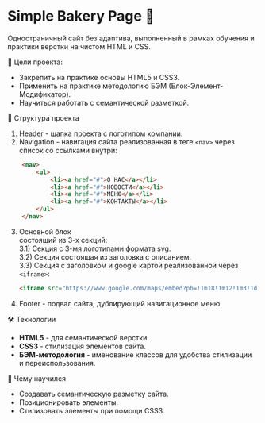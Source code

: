 # Simple Bakery Page 🧁

Одностраничный сайт без адаптива, выполненный в рамках обучения и практики верстки на чистом HTML и CSS.

🎯 Цели проекта:
* Закрепить на практике основы HTML5 и CSS3.
* Применить на практике методологию БЭМ (Блок-Элемент-Модификатор).
* Научиться работать с семантической разметкой.

📁 Структура проекта
1) Header - шапка проекта с логотипом компании.
2) Navigation - навигация сайта реализованная в теге `<nav>` через список со ссылками внутри:
``` html
    <nav>
        <ul>
            <li><a href="#">О НАС</a></li>
            <li><a href="#">НОВОСТИ</a></li>
            <li><a href="#">МЕНЮ</a></li>
            <li><a href="#">КОНТАКТЫ</a></li>
        </ul> 
    </nav>
```
3) Основной блок <main> состоящий из 3-х секций: <br>
   3.1) Секция с 3-мя логотипами формата svg. <br>
   3.2) Секция состоящая из заголовка с описанием.<br>
   3.3) Секция с заголовком и google картой реализованной через `<iframe>`: <br>
   ``` html
   <iframe src="https://www.google.com/maps/embed?pb=!1m18!1m12!1m3!1d1152.2079132889603!2d20.500024958711172!3d54.71990020193633!2m3!1f0!2f0!3f0!3m2!1i1024!2i768!4f13.1!3m3!1m2!1s0x46e33d8d4b7c21a9%3A0x5050960016126ed3!2z0JrQsNC70LjQvdC40L3Qs9GA0LDQtCwg0JrQsNC70LjQvdC40L3Qs9GA0LDQtNGB0LrQsNGPINC-0LHQuy4!5e0!3m2!1sru!2sru!4v1734916875396!5m2!1sru!2sru" width="900" height="400" style="border:0;" allowfullscreen="" loading="lazy" referrerpolicy="no-referrer-when-downgrade"></iframe>```

4) Footer - подвал сайта, дублирующий навигационное меню. 

🛠 Технологии
* **HTML5** - для семантической верстки.
* **CSS3** - стилизация элементов сайта.
* **БЭМ-методология** - именование классов для удобства стилизации и переиспользования.

📖 Чему научился
* Создавать семантическую разметку сайта.
* Позиционировать элементы.
* Стилизовать элементы при помощи CSS3.




